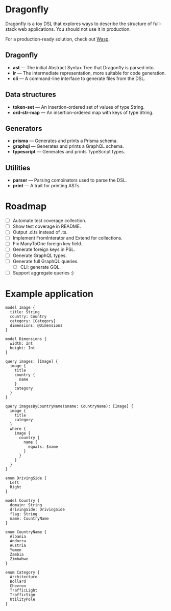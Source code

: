 # Dragonfly

Dragonfly is a toy DSL that explores ways to describe the structure of full-stack web applications. You should not use it in production.

For a production-ready solution, check out [Wasp](https://wasp-lang.dev/).

## Dragonfly

* **ast** — The initial Abstract Syntax Tree that Dragonfly is parsed into.
* **ir** — The intermediate representation, more suitable for code generation.
* **cli** — A command-line interface to generate files from the DSL.

## Data structures

* **token-set** — An insertion-ordered set of values of type String.
* **ord-str-map** — An insertion-ordered map with keys of type String.

## Generators

* **prisma** — Generates and prints a Prisma schema.
* **graphql** — Generates and prints a GraphQL schema.
* **typescript** — Generates and prints TypeScript types.

## Utilities

* **parser** — Parsing combinators used to parse the DSL.
* **print** — A trait for printing ASTs.

# Roadmap

- [ ] Automate test coverage collection.
- [ ] Show test coverage in README.
- [ ] Output .d.ts instead of .ts.
- [ ] Implement FromInterator and Extend for collections.
- [ ] Fix ManyToOne foreign key field.
- [ ] Generate foreign keys in PSL.
- [ ] Generate GraphQL types.
- [ ] Generate full GraphQL queries.
  - [ ] CLI: generate GQL.
- [ ] Support aggregate queries :)

# Example application

```dfly
model Image {
  title: String
  country: Country
  category: [Category]
  dimensions: @Dimensions
}

model Dimensions {
  width: Int
  height: Int
}

query images: [Image] {
  image {
    title
    country {
      name
    }
    category
  }
}

query imagesByCountryName($name: CountryName): [Image] {
  image {
    title
    category
  }
  where {
    image {
      country {
        name {
          equals: $name
        }
      }
    }
  }
}

enum DrivingSide {
  Left
  Right
}

model Country {
  domain: String
  drivingSide: DrivingSide
  flag: String
  name: CountryName
}

enum CountryName {
  Albania
  Andorra
  Austria
  Yemen
  Zambia
  Zimbabwe
}

enum Category {
  Architecture
  Bollard
  Chevron
  TrafficLight
  TrafficSign
  UtilityPole
}
```

